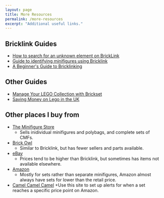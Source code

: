 ```yaml
---
layout: page
title: More Resources
permalink: /more-resources
excerpt: "Additional useful links."
---
```


## Bricklink Guides


- [How to search for an unknown element on BrickLink](https://www.reddit.com/r/lego/comments/2l4l7n/how_to_search_for_an_unknown_element_on_bricklink/)
- [Guide to identifying minifigures using Bricklink](https://www.reddit.com/r/lego/comments/38o89h/tutorial_guide_to_identifying_minifigures_using/)
- [A Beginner's Guide to Bricklinking](https://www.reddit.com/r/lego/comments/47nmwv/a_beginners_guide_to_bricklinking/)

## Other Guides

- [Manage Your LEGO Collection with Brickset](http://studs.me/posts/manage-your-lego-collection-with-brickset)
- [Saving Money on Lego in the UK](http://studs.me/posts/saving-money-on-lego-in-the-uk)

## Other places I buy from

- [The Minifigure Store](http://www.theminifigurestore.co.uk?affiliates=18)
    + Sells inidividual minifigures and polybags, and complete sets of CMFs.
- [Brick Owl](http://www.brickowl.com/)
    + Similar to Bricklink, but has fewer sellers and parts available.
- [eBay](http://ebay.co.uk)
    + Prices tend to be higher than Bricklink, but sometimes has items not available elsewhere.
- [Amazon](http://amazon.co.uk)
    + Mostly for sets rather than separate minifigures, Amazon almost always have sets for lower than the retail price.
- [Camel Camel Camel](http://uk.camelcamelcamel.com/)
    +Use this site to set up alerts for when a set reaches a specific price point on Amazon.